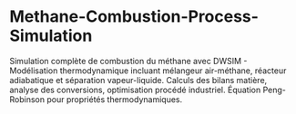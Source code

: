 # Methane-Combustion-Process-Simulation
Simulation complète de combustion du méthane avec DWSIM - Modélisation thermodynamique incluant mélangeur air-méthane, réacteur adiabatique et séparation vapeur-liquide. Calculs des bilans matière, analyse des conversions, optimisation procédé industriel. Équation Peng-Robinson pour propriétés thermodynamiques.
